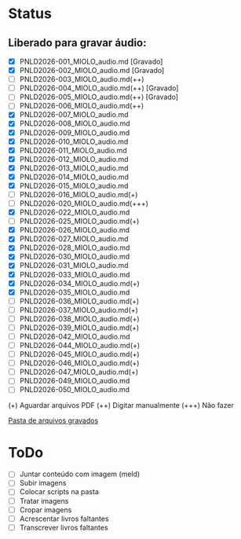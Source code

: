 # Status

Liberado para gravar áudio:
--------------------------
- [x] PNLD2026-001_MIOLO_audio.md			[Gravado] 		
- [x] PNLD2026-002_MIOLO_audio.md			[Gravado]
- [ ] PNLD2026-003_MIOLO_audio.md(++)
- [ ] PNLD2026-004_MIOLO_audio.md(++)		[Gravado]
- [ ] PNLD2026-005_MIOLO_audio.md(++)		[Gravado]
- [ ] PNLD2026-006_MIOLO_audio.md(++)
- [x] PNLD2026-007_MIOLO_audio.md
- [x] PNLD2026-008_MIOLO_audio.md
- [x] PNLD2026-009_MIOLO_audio.md
- [x] PNLD2026-010_MIOLO_audio.md
- [x] PNLD2026-011_MIOLO_audio.md
- [x] PNLD2026-012_MIOLO_audio.md
- [x] PNLD2026-013_MIOLO_audio.md
- [x] PNLD2026-014_MIOLO_audio.md
- [x] PNLD2026-015_MIOLO_audio.md
- [ ] PNLD2026-016_MIOLO_audio.md(+)
- [ ] PNLD2026-020_MIOLO_audio.md(+++)
- [x] PNLD2026-022_MIOLO_audio.md
- [ ] PNLD2026-025_MIOLO_audio.md(+)
- [x] PNLD2026-026_MIOLO_audio.md
- [x] PNLD2026-027_MIOLO_audio.md
- [x] PNLD2026-028_MIOLO_audio.md
- [x] PNLD2026-030_MIOLO_audio.md
- [x] PNLD2026-031_MIOLO_audio.md
- [x] PNLD2026-033_MIOLO_audio.md
- [x] PNLD2026-034_MIOLO_audio.md(+)
- [x] PNLD2026-035_MIOLO_audio.md
- [ ] PNLD2026-036_MIOLO_audio.md(+)
- [ ] PNLD2026-037_MIOLO_audio.md(+)
- [ ] PNLD2026-038_MIOLO_audio.md(+)
- [ ] PNLD2026-039_MIOLO_audio.md(+)
- [ ] PNLD2026-042_MIOLO_audio.md
- [ ] PNLD2026-044_MIOLO_audio.md(+)
- [ ] PNLD2026-045_MIOLO_audio.md(+)
- [ ] PNLD2026-046_MIOLO_audio.md(+)
- [ ] PNLD2026-047_MIOLO_audio.md(+)
- [ ] PNLD2026-049_MIOLO_audio.md
- [ ] PNLD2026-050_MIOLO_audio.md

(+)   Aguardar arquivos PDF
(++)  Digitar manualmente
(+++) Não fazer

[Pasta de arquivos gravados](https://drive.google.com/drive/folders/16ckcKdK5DUIL6lDtOeobPPkq8Qu--hCe)


# ToDo

- [ ] Juntar conteúdo com imagem (meld)
- [ ] Subir imagens
- [ ] Colocar scripts na pasta
- [ ] Tratar imagens
- [ ] Cropar imagens
- [ ] Acrescentar livros faltantes
- [ ] Transcrever livros faltantes